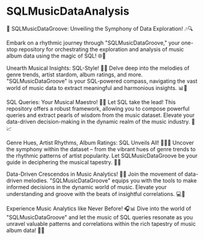 # SQLMusicDataAnalysis

🎵 SQLMusicDataGroove: Unveiling the Symphony of Data Exploration! 🎶🔍

Embark on a rhythmic journey through "SQLMusicDataGroove," your one-stop repository for orchestrating the exploration and analysis of music album data using the magic of SQL! 🌐🎸

Unearth Musical Insights: SQL-Style! 🚀🔢
Delve deep into the melodies of genre trends, artist stardom, album ratings, and more. "SQLMusicDataGroove" is your SQL-powered compass, navigating the vast world of music data to extract meaningful and harmonious insights. 📊🎹

SQL Queries: Your Musical Maestro! 💽🎻
Let SQL take the lead! This repository offers a robust framework, allowing you to compose powerful queries and extract pearls of wisdom from the music dataset. Elevate your data-driven decision-making in the dynamic realm of the music industry. 🎵📈

Genre Hues, Artist Rhythms, Album Ratings: SQL Unveils All! 🎨🕵️‍♂️
Uncover the symphony within the dataset – from the vibrant hues of genre trends to the rhythmic patterns of artist popularity. Let SQLMusicDataGroove be your guide in deciphering the musical tapestry. 🌈🎶

Data-Driven Crescendos in Music Analytics! 🚀🎤
Join the movement of data-driven melodies. "SQLMusicDataGroove" equips you with the tools to make informed decisions in the dynamic world of music. Elevate your understanding and groove with the beats of insightful correlations. 💻🎵

Experience Music Analytics like Never Before! 🎧📊
Dive into the world of "SQLMusicDataGroove" and let the music of SQL queries resonate as you unravel valuable patterns and correlations within the rich tapestry of music album data! 🌌✨
